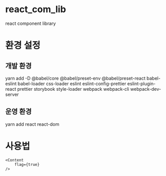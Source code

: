 # react_com_lib
react component library

# 환경 설정
## 개발 환경
yarn add -D @babel/core @babel/preset-env @babel/preset-react babel-eslint babel-loader css-loader eslint eslint-config-prettier eslint-plugin-react prettier 
storybook style-loader webpack webpack-cli webpack-dev-server

## 운영 환경
yarn add react react-dom

# 사용법

```
<Content
    flag={true}
/>

```
